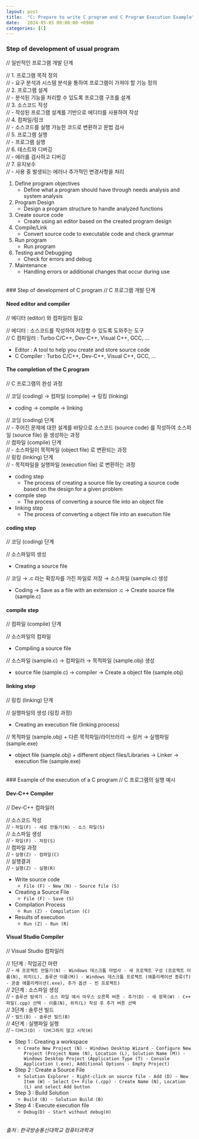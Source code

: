 ```yaml
---
layout: post
title:  "C: Prepare to write C program and C Program Execution Example"
date:   2024-05-05 09:00:00 +0900
categories: [C]
---
```


### Step of development of usual program   
// 일반적인 프로그램 개발 단계   
   
// 1. 프로그램 목적 정의   
// - 요구 분석과 시스템 분석을 통하여 프로그램이 가져야 할 기능 정의   
// 2. 프로그램 설계   
// - 분석된 기능을 처리할 수 있도록 프로그램 구조를 설계   
// 3. 소스코드 작성   
// - 작성된 프로그램 설계를 기반으로 에디터를 사용하여 작성   
// 4. 컴파일/링크   
// - 소스코드를 실행 가능한 코드로 변환하고 문법 검사   
// 5. 프로그램 실행   
// - 프로그램 실행   
// 6. 테스트와 디버깅   
// - 에러를 검사하고 디버깅   
// 7. 유지보수   
// - 사용 중 발생되는 에러나 추가적인 변경사항을 처리   
1. Define program objectives   
    - Define what a program should have through needs analysis and system analysis   
2. Program Design   
    - Design a program structure to handle analyzed functions   
3. Create source code   
    - Create using an editor based on the created program design   
4. Compile/Link   
    - Convert source code to executable code and check grammar   
5. Run program   
    - Run program   
6. Testing and Debugging   
    - Check for errors and debug   
7. Maintenance   
    - Handling errors or additional changes that occur during use   
   
<br />
### Step of development of C program   
// C 프로그램 개발 단계   
   
#### Need editor and compiler   
// 에디터 (editor) 와 컴파일러 필요   
   
// 에디터 : 소스코드를 작성하여 저장할 수 있도록 도와주는 도구   
// C 컴파일러 : Turbo C/C++, Dev-C++, Visual C++, GCC, ...   
- Editor : A tool to help you create and store source code   
- C Compiler : Turbo C/C++, Dev-C++, Visual C++, GCC, ...   
   
#### The completion of the C program   
// C 프로그램의 완성 과정   
   
// 코딩 (coding) → 컴파일 (compile) → 링킹 (linking)   
- coding → compile → linking   
   
// 코딩 (coding) 단계   
// - 주어진 문제에 대한 설계를 바탕으로 소스코드 (source code) 를 작성하여 소스파일 (source file) 을 생성하는 과정   
// 컴파일 (compile) 단계   
// - 소스파일이 목적파일 (object file) 로 변환되는 과정   
// 링킹 (linking) 단계   
// - 목적파일을 실행파일 (execution file) 로 변환하는 과정   
- coding step   
  - The process of creating a source file by creating a source code based on the design for a given problem   
- compile step   
  - The process of converting a source file into an object file   
- linking step   
  - The process of converting a object file into an execution file   
   
#### coding step   
// 코딩 (coding) 단계   
   
// 소스파일의 생성   
- Creating a source file   
   
// 코딩 → .c 라는 확장자를 가진 파일로 저장 → 소스파일 (sample.c) 생성   
- Coding → Save as a file with an extension .c → Create source file (sample.c)   
   
#### compile step   
// 컴파일 (compile) 단계   
   
// 소스파일의 컴파일   
- Compiling a source file   
   
// 소스파일 (sample.c) → 컴파일러 → 목적파일 (sample.obj) 생성   
- source file (sample.c) → compiler → Create a object file (sample.obj)   
   
#### linking step   
// 링킹 (linking) 단계   
   
// 실행파일의 생성 (링킹 과정)   
- Creating an execution file (linking process)   
   
// 목적파일 (sample.obj) + 다른 목적파일/라이브러리 → 링커 → 실행파일 (sample.exe)   
- object file (sample.obj) + different object files/Libraries → Linker → execution file (sample.exe)   
   
<br />
### Example of the execution of a C program   
// C 프로그램의 실행 예시   
   
#### Dev-C++ Compiler   
// Dev-C++ 컴파일러   
   
// 소스코드 작성   
// - `파일(F) - 새로 만들기(N) - 소스 파일(S)`   
// 소스파일 생성   
// - `파일(F) - 저장(S)`   
// 컴파일 과정   
// - `실행(Z) - 컴파일(C)`   
// 실행결과   
// - `실행(Z) - 실행(R)`   
- Write source code   
  - `File (F) - New (N) - Source file (S)`   
- Creating a Source File   
  - `File (F) - Save (S)`   
- Compilation Process   
  - `Run (Z) - Compilation (C)`   
- Results of execution   
  - `Run (Z) - Run (R)`   
   
#### Visual Studio Compiler   
// Visual Studio 컴파일러   
   
// 1단계 : 작업공간 마련   
// - `새 프로젝트 만들기(N) - Windows 데스크톱 마법사 - 새 프로젝트 구성 (프로젝트 이름(N), 위치(L), 솔루션 이름(M)) - Windows 데스크톱 프로젝트 (애플리케이션 종류(T) - 콘솔 애플리케이션(.exe), 추가 옵션 - 빈 프로젝트)`   
// 2단계 : 소스파일 생성   
// - `솔루션 탐색기 - 소스 파일 에서 마우스 오른쪽 버튼 - 추가(D) - 새 항목(W) - C++ 파일(.cpp) 선택 - 이름(N), 위치(L) 작성 후 추가 버튼 선택`   
// 3단계 : 솔루션 빌드   
// - `빌드(B) - 솔루션 빌드(B)`   
// 4단계 : 실행파일 실행   
// - `디버그(D) - 디버그하지 않고 시작(H)`   
- Step 1 : Creating a workspace   
  - `Create New Project (N) - Windows Desktop Wizard - Configure New Project (Project Name (N), Location (L), Solution Name (M)) - Windows Desktop Project (Application Type (T) - Console Application (.exe), Additional Options - Empty Project)`   
- Step 2 : Create a Source File   
  - `Solution Explorer - Right-click on source file - Add (D) - New Item (W) - Select C++ File (.cpp) - Create Name (N), Location (L) and select Add button`   
- Step 3 : Build Solution   
  - `Build (B) - Solution Build (B)`   
- Step 4 : Execute execution file   
  - `Debug(D) - Start without debug(H)`   
   
<br />
<cite>출처 : 한국방송통신대학교 컴퓨터과학과</cite>
